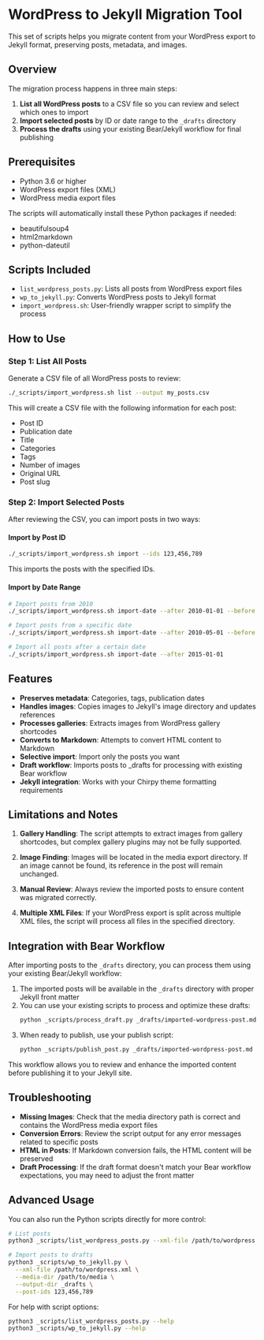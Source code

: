 # WordPress to Jekyll Migration Tool

This set of scripts helps you migrate content from your WordPress export to Jekyll format, preserving posts, metadata, and images.

## Overview

The migration process happens in three main steps:

1. **List all WordPress posts** to a CSV file so you can review and select which ones to import
2. **Import selected posts** by ID or date range to the `_drafts` directory
3. **Process the drafts** using your existing Bear/Jekyll workflow for final publishing

## Prerequisites

- Python 3.6 or higher
- WordPress export files (XML)
- WordPress media export files

The scripts will automatically install these Python packages if needed:
- beautifulsoup4
- html2markdown
- python-dateutil

## Scripts Included

- `list_wordpress_posts.py`: Lists all posts from WordPress export files
- `wp_to_jekyll.py`: Converts WordPress posts to Jekyll format
- `import_wordpress.sh`: User-friendly wrapper script to simplify the process

## How to Use

### Step 1: List All Posts

Generate a CSV file of all WordPress posts to review:

```bash
./_scripts/import_wordpress.sh list --output my_posts.csv
```

This will create a CSV file with the following information for each post:
- Post ID
- Publication date
- Title
- Categories
- Tags
- Number of images
- Original URL
- Post slug

### Step 2: Import Selected Posts

After reviewing the CSV, you can import posts in two ways:

#### Import by Post ID

```bash
./_scripts/import_wordpress.sh import --ids 123,456,789
```

This imports the posts with the specified IDs.

#### Import by Date Range

```bash
# Import posts from 2010
./_scripts/import_wordpress.sh import-date --after 2010-01-01 --before 2010-12-31

# Import posts from a specific date
./_scripts/import_wordpress.sh import-date --after 2010-05-01 --before 2010-05-02

# Import all posts after a certain date
./_scripts/import_wordpress.sh import-date --after 2015-01-01
```

## Features

- **Preserves metadata**: Categories, tags, publication dates
- **Handles images**: Copies images to Jekyll's image directory and updates references
- **Processes galleries**: Extracts images from WordPress gallery shortcodes
- **Converts to Markdown**: Attempts to convert HTML content to Markdown
- **Selective import**: Import only the posts you want
- **Draft workflow**: Imports posts to _drafts for processing with existing Bear workflow
- **Jekyll integration**: Works with your Chirpy theme formatting requirements

## Limitations and Notes

1. **Gallery Handling**: The script attempts to extract images from gallery shortcodes, but complex gallery plugins may not be fully supported.

2. **Image Finding**: Images will be located in the media export directory. If an image cannot be found, its reference in the post will remain unchanged.

3. **Manual Review**: Always review the imported posts to ensure content was migrated correctly.

4. **Multiple XML Files**: If your WordPress export is split across multiple XML files, the script will process all files in the specified directory.

## Integration with Bear Workflow

After importing posts to the `_drafts` directory, you can process them using your existing Bear/Jekyll workflow:

1. The imported posts will be available in the `_drafts` directory with proper Jekyll front matter
2. You can use your existing scripts to process and optimize these drafts:
   ```bash
   python _scripts/process_draft.py _drafts/imported-wordpress-post.md
   ```
3. When ready to publish, use your publish script:
   ```bash
   python _scripts/publish_post.py _drafts/imported-wordpress-post.md
   ```

This workflow allows you to review and enhance the imported content before publishing it to your Jekyll site.

## Troubleshooting

- **Missing Images**: Check that the media directory path is correct and contains the WordPress media export files
- **Conversion Errors**: Review the script output for any error messages related to specific posts
- **HTML in Posts**: If Markdown conversion fails, the HTML content will be preserved
- **Draft Processing**: If the draft format doesn't match your Bear workflow expectations, you may need to adjust the front matter

## Advanced Usage

You can also run the Python scripts directly for more control:

```bash
# List posts
python3 _scripts/list_wordpress_posts.py --xml-file /path/to/wordpress.xml --output posts.csv

# Import posts to drafts
python3 _scripts/wp_to_jekyll.py \
  --xml-file /path/to/wordpress.xml \
  --media-dir /path/to/media \
  --output-dir _drafts \
  --post-ids 123,456,789
```

For help with script options:

```bash
python3 _scripts/list_wordpress_posts.py --help
python3 _scripts/wp_to_jekyll.py --help
```